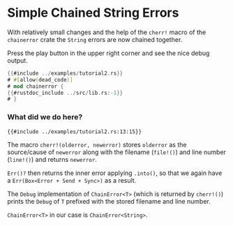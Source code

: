 # Simple Chained String Errors

With relatively small changes and the help of the `cherr!` macro of the `chainerror` crate
the `String` errors are now chained together.

Press the play button in the upper right corner and see the nice debug output.

~~~rust
{{#include ../examples/tutorial2.rs}}
# #[allow(dead_code)]
# mod chainerror {
{{#rustdoc_include ../src/lib.rs:-1}}
# }
~~~

### What did we do here?

~~~rust,ignore
{{#include ../examples/tutorial2.rs:13:15}}
~~~

The macro `cherr!(olderror, newerror)` stores `olderror` as the source/cause of `newerror` 
along with the filename (`file!()`) and line number (`line!()`)
and returns `newerror`.

`Err()?` then returns the inner error applying `.into()`, so that we
again have a `Err(Box<Error + Send + Sync>)` as a result.

The `Debug` implementation of `ChainError<T>` (which is returned by `cherr!()`)
prints the `Debug` of `T` prefixed with the stored filename and line number.

`ChainError<T>` in our case is `ChainError<String>`.
